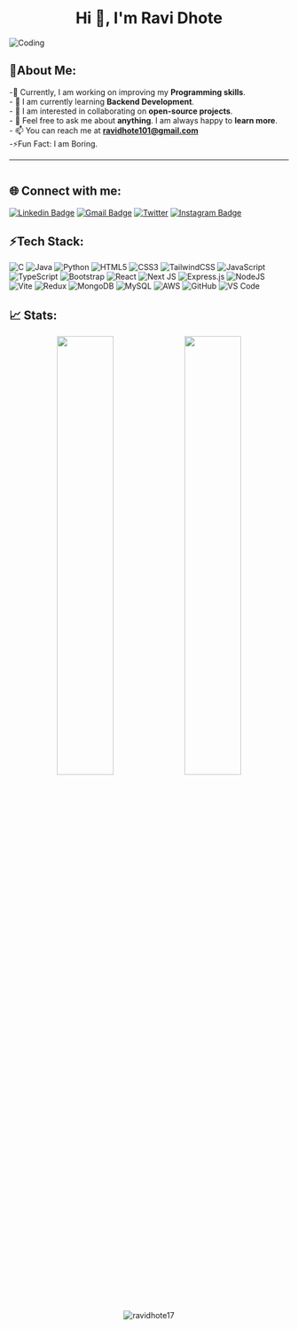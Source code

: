<h1 align="center">Hi 👋, I'm Ravi Dhote</h1>
<img align="centre" alt="Coding" src="https://i.pinimg.com/originals/44/c7/c1/44c7c1f3fbd68b2151c37af5f08198f1.gif">

## 👋About Me:
-🔭 Currently, I am working on improving my **Programming skills**.<br>- 🌱 I am currently learning **Backend Development**.<br>- 🤝 I am interested in collaborating on **open-source projects**.<br>- 💬 Feel free to ask me about **anything**.  I am always happy to **learn more**.<br> - 📫 You can reach me at **ravidhote101@gmail.com** <br>-⚡Fun Fact: I am Boring.
<hr>

<p align="left"> 
  <img src="https://komarev.com/ghpvc/?username=ravidhote17&label=Visitors&&style=for-the-badge" alt="" /> 
</p>

## 🌐 Connect with me:
[![Linkedin Badge](https://img.shields.io/badge/LinkedIn-0077B5?style=for-the-badge&logo=linkedin&logoColor=white)](https://www.linkedin.com/in/ravi-dhote-4a959825a/)
[![Gmail Badge](https://img.shields.io/badge/Gmail-D14836?style=for-the-badge&logo=gmail&logoColor=white)](ravidhote101@gmail.com)
[![Twitter](https://img.shields.io/badge/Twitter-1DA1F2?style=for-the-badge&logo=twitter&logoColor=white)](https://twitter.com/ravidhote21?t=FfJg8UJczGD9XFtWg4p0nA&s=09)
[![Instagram Badge](https://img.shields.io/badge/Instagram-E4405F?style=for-the-badge&logo=instagram&logoColor=white)](https://www.instagram.com/ravi.dhote_/)

## ⚡Tech Stack:
![C](https://img.shields.io/badge/C-00599C?style=for-the-badge&logo=c&logoColor=white) ![Java](https://img.shields.io/badge/Java-ED8B00?style=for-the-badge&logo=openjdk&logoColor=white) ![Python](https://img.shields.io/badge/Python-3776AB?style=for-the-badge&logo=python&logoColor=white) ![HTML5](https://img.shields.io/badge/HTML5-E34F26?style=for-the-badge&logo=html5&logoColor=white) ![CSS3](https://img.shields.io/badge/CSS3-1572B6?style=for-the-badge&logo=css3&logoColor=white) ![TailwindCSS](https://img.shields.io/badge/Tailwind_CSS-38B2AC?style=for-the-badge&logo=tailwind-css&logoColor=white) ![JavaScript](https://img.shields.io/badge/JavaScript-F7DF1E?style=for-the-badge&logo=javascript&logoColor=black)  ![TypeScript](https://img.shields.io/badge/TypeScript-007ACC?style=for-the-badge&logo=typescript&logoColor=white) ![Bootstrap](https://img.shields.io/badge/Bootstrap-563D7C?style=for-the-badge&logo=bootstrap&logoColor=white) ![React](https://img.shields.io/badge/React-20232A?style=for-the-badge&logo=react&logoColor=61DAFB) ![Next JS](https://img.shields.io/badge/Next-black?style=for-the-badge&logo=next.js&logoColor=white) ![Express.js](https://img.shields.io/badge/Express.js-404D59?style=for-the-badge) ![NodeJS](https://img.shields.io/badge/Node.js-43853D?style=for-the-badge&logo=node.js&logoColor=white) ![Vite](https://img.shields.io/badge/vite-%23646CFF.svg?style=for-the-badge&logo=vite&logoColor=white) ![Redux](https://img.shields.io/badge/Redux-593D88?style=for-the-badge&logo=redux&logoColor=white)  ![MongoDB](https://img.shields.io/badge/MongoDB-4EA94B?style=for-the-badge&logo=mongodb&logoColor=white) ![MySQL](https://img.shields.io/badge/mysql-4479A1.svg?style=for-the-badge&logo=mysql&logoColor=white) ![AWS](https://img.shields.io/badge/Amazon_AWS-232F3E?style=for-the-badge&logo=amazon-aws&logoColor=white) ![GitHub](	https://img.shields.io/badge/GitHub-100000?style=for-the-badge&logo=github&logoColor=white)
![VS Code](https://img.shields.io/badge/Visual_Studio_Code-0078D4?style=for-the-badge&logo=visual%20studio%20code&logoColor=white)



## 📈 Stats:
<p align="center">
  <img width="45%" src="https://github-readme-streak-stats.herokuapp.com/?user=ravidhote17&theme=blue-green" />
  <img width="45%" src="https://github-readme-stats.vercel.app/api?username=ravidhote17&show_icons=true&theme=blue-green" />
  <br>
  <img align="45%" src="https://github-readme-stats.vercel.app/api/top-langs?username=ravidhote17&theme=blue-green&show_icons=true&locale=en&layout=compact" alt="ravidhote17" />
</p>

